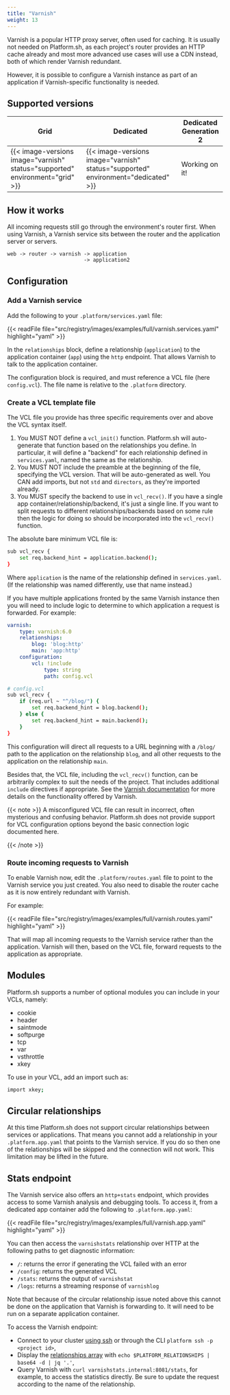 ```yaml
---
title: "Varnish"
weight: 13
---
```


Varnish is a popular HTTP proxy server, often used for caching.  It is usually not needed on Platform.sh, as each project's router provides an HTTP cache already and most more advanced use cases will use a CDN instead, both of which render Varnish redundant.

However, it is possible to configure a Varnish instance as part of an application if Varnish-specific functionality is needed.

## Supported versions

| **Grid** | **Dedicated** | **Dedicated Generation 2** |
|----------------------------------|---------------|---------------|
|  {{< image-versions image="varnish" status="supported" environment="grid" >}} | {{< image-versions image="varnish" status="supported" environment="dedicated" >}} | Working on it! |

## How it works

All incoming requests still go through the environment's router first. When using Varnish, a Varnish service sits between the router and the application server or servers.

```text
web -> router -> varnish -> application
                         -> application2
```


## Configuration

### Add a Varnish service

Add the following to your `.platform/services.yaml` file:

{{< readFile file="src/registry/images/examples/full/varnish.services.yaml" highlight="yaml" >}}

In the `relationships` block, define a relationship (`application`) to the application container (`app`) using the `http` endpoint.  That allows Varnish to talk to the application container.

The configuration block is required, and must reference a VCL file (here `config.vcl`).  The file name is relative to the `.platform` directory.

### Create a VCL template file

The VCL file you provide has three specific requirements over and above the VCL syntax itself.

1. You MUST NOT define a `vcl_init()` function.  Platform.sh will auto-generate that function based on the relationships you define.  In particular, it will define a "backend" for each relationship defined in `services.yaml`, named the same as the relationship.
2. You MUST NOT include the preamble at the beginning of the file, specifying the VCL version.  That will be auto-generated as well. You CAN add imports, but not `std` and `directors`, as they're imported already.
3. You MUST specify the backend to use in `vcl_recv()`.  If you have a single app container/relationship/backend, it's just a single line.  If you want to split requests to different relationships/backends based on some rule then the logic for doing so should be incorporated into the `vcl_recv()` function.

The absolute bare minimum VCL file is:

```bash
sub vcl_recv {
    set req.backend_hint = application.backend();
}
```

Where `application` is the name of the relationship defined in `services.yaml`.  (If the relationship was named differently, use that name instead.)

If you have multiple applications fronted by the same Varnish instance then you will need to include logic to determine to which application a request is forwarded.  For example:

```yaml
varnish:
    type: varnish:6.0
    relationships:
        blog: 'blog:http'
        main: 'app:http'
    configuration:
        vcl: !include
            type: string
            path: config.vcl
```

```bash
# config.vcl
sub vcl_recv {
    if (req.url ~ "^/blog/") {
        set req.backend_hint = blog.backend();
    } else {
        set req.backend_hint = main.backend();
    }
}
```

This configuration will direct all requests to a URL beginning with a `/blog/` path to the application on the relationship `blog`, and all other requests to the application on the relationship `main`.

Besides that, the VCL file, including the `vcl_recv()` function, can be arbitrarily complex to suit the needs of the project.  That includes additional `include` directives if appropriate.  See the [Varnish documentation](https://varnish-cache.org/docs/index.html) for more details on the functionality offered by Varnish.

{{< note >}}
A misconfigured VCL file can result in incorrect, often mysterious and confusing behavior.  Platform.sh does not provide support for VCL configuration options beyond the basic connection logic documented here.

{{< /note >}}

### Route incoming requests to Varnish

To enable Varnish now, edit the `.platform/routes.yaml` file to point to the Varnish service you just created.  You also need to disable the router cache as it is now entirely redundant with Varnish.

For example:

{{< readFile file="src/registry/images/examples/full/varnish.routes.yaml" highlight="yaml" >}}

That will map all incoming requests to the Varnish service rather than the application.  Varnish will then, based on the VCL file, forward requests to the application as appropriate.

## Modules

Platform.sh supports a number of optional modules you can include in your VCLs, namely:

* cookie
* header
* saintmode
* softpurge
* tcp
* var
* vsthrottle
* xkey

To use in your VCL, add an import such as:

```bash
import xkey;
```

## Circular relationships

At this time Platform.sh does not support circular relationships between services or applications.  That means you cannot add a relationship in your `.platform.app.yaml` that points to the Varnish service.  If you do so then one of the relationships will be skipped and the connection will not work.  This limitation may be lifted in the future.

## Stats endpoint

The Varnish service also offers an `http+stats` endpoint, which provides access to some Varnish analysis and debugging tools.  To access it, from a dedicated app container add the following to `.platform.app.yaml`:

{{< readFile file="src/registry/images/examples/full/varnish.app.yaml" highlight="yaml" >}}

You can then access the `varnishstats` relationship over HTTP at the following paths to get diagnostic information:

* `/`: returns the error if generating the VCL failed with an error
* `/config`: returns the generated VCL
* `/stats`: returns the output of `varnishstat`
* `/logs`: returns a streaming response of `varnishlog`

Note that because of the circular relationship issue noted above this cannot be done on the application that Varnish is forwarding to.  It will need to be run on a separate application container.

To access the Varnish endpoint:
- Connect to your cluster [using ssh](/development/ssh.md) or through the CLI `platform ssh -p <project id>`,
- Display the [relationships array](/configuration/app/relationships.md) with `echo $PLATFORM_RELATIONSHIPS | base64 -d | jq '.'`,
- Query Varnish with `curl varnishstats.internal:8081/stats`, for example, to access the statistics directly. Be sure to update the request according to the name of the relationship.
